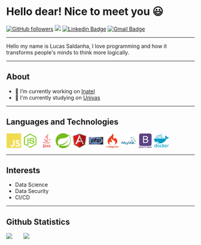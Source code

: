 # Hello dear! Nice to meet you 😃

[![GitHub followers](https://img.shields.io/github/followers/BlazeF35?style=social)](https://github.com/BlazeF35?tab=followers)
![](https://komarev.com/ghpvc/?username=BlazeF35&color=006bed)
[![Linkedin Badge](https://img.shields.io/badge/-Lucas%20Saldanha-006bed?style=flat-square&logo=Linkedin&logoColor=white&link=https://www.linkedin.com/in/lucas-saldanha-baa4711b4/)](https://www.linkedin.com/in/lucas-saldanha-baa4711b4/) 
[![Gmail Badge](https://img.shields.io/badge/-lucassaldanha357@gmail.com-006bed?style=flat-square&logo=Gmail&logoColor=white&link=mailto:lucassaldanha357@gmail.com)](mailto:lucassaldanha357@gmail.com)

---------------------------------------------------------------------------------------------------------------------------------------------------------------------------------

Hello my name is Lucas Saldanha, I love programming and how it transforms people's minds to think more logically.

---------------------------------------------------------------------------------------------------------------------------------------------------------------------------------

## About

- 🎤 I’m currently working on  [Inatel](https://inatel.br/home/)
- 🏢 I'm currently studying on [Univas](https://www.univas.edu.br/index_univas_1.asp)

---------------------------------------------------------------------------------------------------------------------------------------------------------------------------------

## Languages and Technologies
<p align="left">
  <img src="https://github.com/devicons/devicon/blob/master/icons/javascript/javascript-plain.svg" alt="javascript" width="40" height="40"/>
  <img src="https://github.com/devicons/devicon/blob/master/icons/nodejs/nodejs-plain.svg" alt="nodejs" width="40" height="40"/>
  <img src="https://github.com/devicons/devicon/blob/master/icons/java/java-plain-wordmark.svg" alt="java" width="40" height="40"/>
  <img src="https://github.com/devicons/devicon/blob/master/icons/spring/spring-original.svg" alt="spring" width="40" height="40"/>
  <img src="https://github.com/devicons/devicon/blob/master/icons/angularjs/angularjs-original.svg" alt="dart" width="40" height="40" />
  <img src="https://github.com/devicons/devicon/blob/master/icons/php/php-original.svg" alt="php" width="40" height="40" />
  <img src="https://github.com/devicons/devicon/blob/master/icons/codeigniter/codeigniter-plain-wordmark.svg" alt="codeigniter" width="40" height="40" />
  <img src="https://github.com/devicons/devicon/blob/master/icons/mysql/mysql-plain-wordmark.svg" alt="mysql" width="40" height="40"/>
  <img src="https://github.com/devicons/devicon/blob/master/icons/bootstrap/bootstrap-plain-wordmark.svg" alt="postgresql" width="40" height="40"/>
  <img src="https://github.com/devicons/devicon/blob/master/icons/docker/docker-plain-wordmark.svg" alt="docker" width="40" height="40"/>
</p>

---------------------------------------------------------------------------------------------------------------------------------------------------------------------------------

## Interests
- Data Science
- Data Security
- CI/CD

---------------------------------------------------------------------------------------------------------------------------------------------------------------------------------

## Github Statistics

<p>
  <img height="165" src="https://github-readme-stats.vercel.app/api?username=BlazeF35&show_icons=true&theme=great-gatsby">ㅤㅤ 
  <img src="https://github-readme-stats.vercel.app/api/top-langs/?username=BlazeF35&layout=compact&langs_count=6&theme=great-gatsby">
</p>
